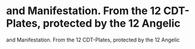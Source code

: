 # and Manifestation. From the 12 CDT-Plates, protected by the 12 Angelic

and Manifestation. From the 12 CDT-Plates, protected by the 12 Angelic